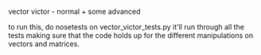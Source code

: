 vector victor - normal + some advanced

to run this, do nosetests on vector_victor_tests.py
it'll run through all the tests making sure that the code holds up
for the different manipulations on vectors and matrices.
